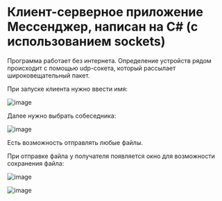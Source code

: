 # Клиент-серверное приложение Мессенджер, написан на C# (с использованием sockets)
Программа работает без интернета. Определение устройств рядом происходит с помощью udp-сокета, который рассылает широковещательный пакет.

При запуске клиента нужно ввести имя:

![image](https://user-images.githubusercontent.com/56022576/205094722-b9445328-3d4c-404d-aacd-5785ead3c399.png)

Далее нужно выбрать собеседника:

![image](https://user-images.githubusercontent.com/56022576/205094960-0ab60fb7-3cc9-4cd5-90c0-ec2da949608c.png)

Есть возможность отправлять любые файлы.

При отправке файла у получателя появляется окно для возможности сохранения файла:

![image](https://user-images.githubusercontent.com/56022576/205096822-ea4e52c3-902d-470b-9bbf-fb44a8da7bb6.png)

![image](https://user-images.githubusercontent.com/56022576/205096907-6ac8b9ed-40fb-4376-8693-d830041da94c.png)


